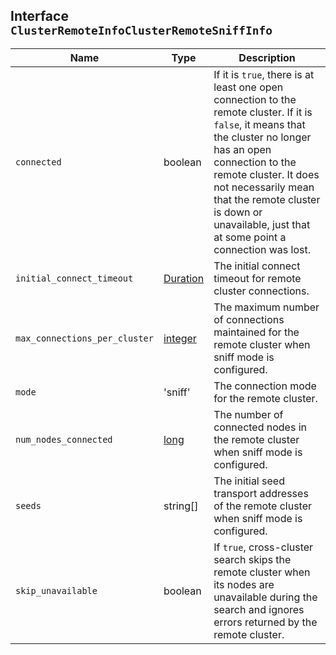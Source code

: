 ## Interface `ClusterRemoteInfoClusterRemoteSniffInfo`

| Name | Type | Description |
| - | - | - |
| `connected` | boolean | If it is `true`, there is at least one open connection to the remote cluster. If it is `false`, it means that the cluster no longer has an open connection to the remote cluster. It does not necessarily mean that the remote cluster is down or unavailable, just that at some point a connection was lost. |
| `initial_connect_timeout` | [Duration](./Duration.md) | The initial connect timeout for remote cluster connections. |
| `max_connections_per_cluster` | [integer](./integer.md) | The maximum number of connections maintained for the remote cluster when sniff mode is configured. |
| `mode` | 'sniff' | The connection mode for the remote cluster. |
| `num_nodes_connected` | [long](./long.md) | The number of connected nodes in the remote cluster when sniff mode is configured. |
| `seeds` | string[] | The initial seed transport addresses of the remote cluster when sniff mode is configured. |
| `skip_unavailable` | boolean | If `true`, cross-cluster search skips the remote cluster when its nodes are unavailable during the search and ignores errors returned by the remote cluster. |

